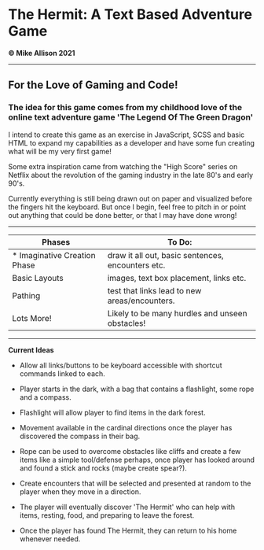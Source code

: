 # The Hermit: A Text Based Adventure Game

**&copy; Mike Allison 2021**

---
## For the Love of Gaming and Code!
### The idea for this game comes from my childhood love of the online text adventure game 'The Legend Of The Green Dragon'

I intend to create this game as an exercise in JavaScript, SCSS and basic HTML to expand my capabilities as a developer and have some fun creating what will be my very first game!

Some extra inspiration came from watching the "High Score" series on Netflix about the revolution of the gaming industry in the late 80's and early 90's. 

Currently everything is still being drawn out on paper and visualized before the fingers hit the keyboard. But once I begin, feel free to pitch in or point out anything that could be done better, or that I may have done wrong!

---

| Phases | To Do: |
| ---------- | ----------- |
| * Imaginative Creation Phase | draw it all out, basic sentences, encounters etc.
| Basic Layouts | images, text box placement, links etc. |
| Pathing | test that links lead to new areas/encounters. |
| Lots More! | Likely to be many hurdles and unseen obstacles!|

---

**Current Ideas**

- Allow all links/buttons to be keyboard accessible with shortcut commands linked to each.

- Player starts in the dark, with a bag that contains a flashlight, some rope and a compass.

- Flashlight will allow player to find items in the dark forest.

- Movement available in the cardinal directions once the player has discovered the compass in their bag.

- Rope can be used to overcome obstacles like cliffs and create a few items like a simple tool/defense perhaps, once player has looked around and found a stick and rocks (maybe create spear?). 

- Create encounters that will be selected and presented at random to the player when they move in a direction.

- The player will eventually discover 'The Hermit' who can help with items, resting, food, and preparing to leave the forest.

- Once the player has found The Hermit, they can return to his home whenever needed. 



